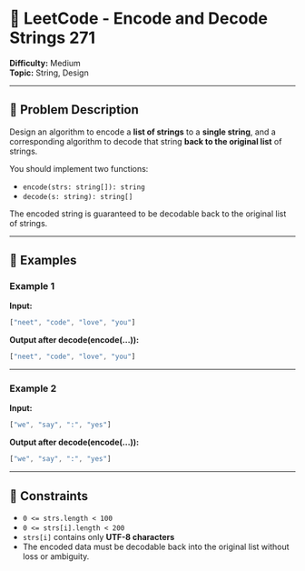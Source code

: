  # 📘 LeetCode - Encode and Decode Strings 271

**Difficulty:** Medium  
**Topic:** String, Design  

---

## 🧩 Problem Description

Design an algorithm to encode a **list of strings** to a **single string**, and a corresponding algorithm to decode that string **back to the original list** of strings.

You should implement two functions:

- `encode(strs: string[]): string`
- `decode(s: string): string[]`

The encoded string is guaranteed to be decodable back to the original list of strings.

---

## 🧪 Examples

### Example 1

**Input:**  
```ts
["neet", "code", "love", "you"]
```

**Output after decode(encode(...)):**  
```ts
["neet", "code", "love", "you"]
```

---

### Example 2

**Input:**  
```ts
["we", "say", ":", "yes"]
```

**Output after decode(encode(...)):**  
```ts
["we", "say", ":", "yes"]
```

---

## 🧱 Constraints

- `0 <= strs.length < 100`
- `0 <= strs[i].length < 200`
- `strs[i]` contains only **UTF-8 characters**
- The encoded data must be decodable back into the original list without loss or ambiguity.

 